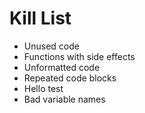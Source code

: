 Kill List
=========
* Unused code
* Functions with side effects
* Unformatted code
* Repeated code blocks
* Hello test
* Bad variable names
